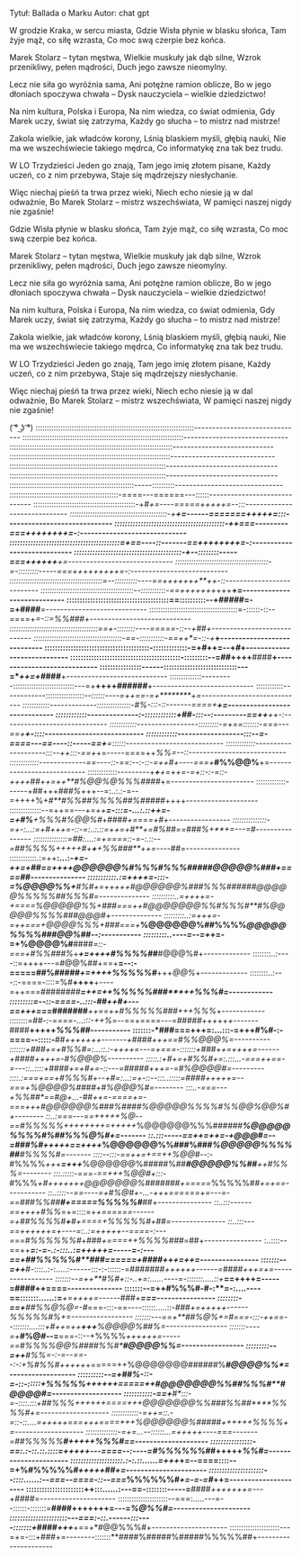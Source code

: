 Tytuł: Ballada o Marku 
Autor: chat gpt 

W grodzie Kraka, w sercu miasta,
Gdzie Wisła płynie w blasku słońca,
Tam żyje mąż, co siłę wzrasta,
Co moc swą czerpie bez końca.

Marek Stolarz – tytan męstwa,
Wielkie muskuły jak dąb silne,
Wzrok przenikliwy, pełen mądrości,
Duch jego zawsze nieomylny.

Lecz nie siła go wyróżnia sama,
Ani potężne ramion oblicze,
Bo w jego dłoniach spoczywa chwała –
Dysk nauczyciela – wielkie dziedzictwo!

Na nim kultura, Polska i Europa,
Na nim wiedza, co świat odmienia,
Gdy Marek uczy, świat się zatrzyma,
Każdy go słucha – to mistrz nad mistrze!

Zakola wielkie, jak władców korony,
Lśnią blaskiem myśli, głębią nauki,
Nie ma we wszechświecie takiego mędrca,
Co informatykę zna tak bez trudu.

W LO Trzydzieści Jeden go znają,
Tam jego imię złotem pisane,
Każdy uczeń, co z nim przebywa,
Staje się mądrzejszy niesłychanie.

Więc niechaj pieśń ta trwa przez wieki,
Niech echo niesie ją w dal odważnie,
Bo Marek Stolarz – mistrz wszechświata,
W pamięci naszej nigdy nie zgaśnie!

Gdzie Wisła płynie w blasku słońca,
Tam żyje mąż, co siłę wzrasta,
Co moc swą czerpie bez końca.

Marek Stolarz – tytan męstwa,
Wielkie muskuły jak dąb silne,
Wzrok przenikliwy, pełen mądrości,
Duch jego zawsze nieomylny.

Lecz nie siła go wyróżnia sama,
Ani potężne ramion oblicze,
Bo w jego dłoniach spoczywa chwała –
Dysk nauczyciela – wielkie dziedzictwo!

Na nim kultura, Polska i Europa,
Na nim wiedza, co świat odmienia,
Gdy Marek uczy, świat się zatrzyma,
Każdy go słucha – to mistrz nad mistrze!

Zakola wielkie, jak władców korony,
Lśnią blaskiem myśli, głębią nauki,
Nie ma we wszechświecie takiego mędrca,
Co informatykę zna tak bez trudu.

W LO Trzydzieści Jeden go znają,
Tam jego imię złotem pisane,
Każdy uczeń, co z nim przebywa,
Staje się mądrzejszy niesłychanie.

Więc niechaj pieśń ta trwa przez wieki,
Niech echo niesie ją w dal odważnie,
Bo Marek Stolarz – mistrz wszechświata,
W pamięci naszej nigdy nie zgaśnie!

( ͡° ͜ʖ ͡°)
::::::::::::::::::::::::::::::::::::::::::::::::::::::::::::::::::::::------------------------------
:::::::::::::::::::::::::::::::::::::::::::::::::::::::::::::::::::::::-----------------------------
::::::::::::::::::::::::::::::::::::::::::::::::::::::::::::::::::::::::----------------------------
:::::::::::::::::::::::::::::::::::::::::::::::::::::::::::::::::::::::-----------------------------
:::::::::::::::::::::::::::::::::::::::::::::::::::::::::::::::::::::-------------------------------
:::::::::::::::::::::::::::::::::::::::::::::::::::::::::::::::::::::-------------------------------
:::::::::::::::::::::::::::::::::::::::::::::::::::::::-----::::::::::------------------------------
::::::::::::::::::::::::::::::::::::::::::::::::-====---======---::::::-----------------------------
:::::::::::::::::::::::::::::::::::::::::::::-+*#+=----=====+++++=--:::-----------------------------
:::::::::::::::::::::::::::::::::::::::::::-+**+=------=======+++++=:::-----------------------------
::::::::::::::::::::::::::::::::::::::::::-++===---------===++++++++=-:-----------------------------
::::::::::::::::::::::::::::::::::::::::::=+==----::-------==++++++++=-:----------------------------
:::::::::::::::::::::::::::::::::::::::::-+--::::::::-----===++++++**+=-----------------------------
:::::::::::::::::::::::::::::::::::::::::-=-:::::::::-----===+++++++++=-:---------------------------
:::::::::::::::::::::::::::::::::::::::::=--::::::::::----==+++++++**++-::--------------------------
:::::::::::::::::::::::::::::::::::::::::--:::::::::::-==+++++++*+++**+=----------------------------
:::::::::::::::::::::::::::::::::::::::==::::::::::--+*#####*=-=+####**=----------------------------
:::::::::::::::::::::::::::::::::::::::=-::::::-::--====+***=-::=*%%###+----------------------------
:::::::::::::::::::::::::::::::::::::::==+-::::::::----=====-::--+*##**+----------------------------
:::::::::::::::::::::::::::::::::::::::-==-:::::::::::-==++*=-::-+*****+----------------------------
::::::::::::::::::::::::::::::::::::::::-:::::::::::::-=+*#*++=--+*#***+----------------------------
::::::::::::::::::::::::::::::::::::::::::-:::::::::--=*##*++++**####**+----------------------------
::::::::::::::::------::::::::::::::::::::::::::::---=****++=+***####**+----------------------------
::::::::::::::---------:::::::::::::::::::::::::::---=+**++++*######***+----------------------------
::::::::::::------------:::::::::::::::::-*-::::::----=++==-=+********+=----------------------------
::::::::::::-------------:::::::::::::::-#%-:::-::-------====+*******+=-----------------------------
::::::::::::--------------:-::::::::::::+##-:::--:---------==++****++-:-----------------------------
::::::::::::-----------------:::::::::-=+*==:::::::-===---==+******+-::::---------------------------
::::::::::::------------------:::--=-====---==----::-----==+******=::::::---------------------------
:::::::::::::--------------------:::--++:::-==+*+=-----====++****%%*=--::---------------------------
:::::::::::::-------------==----::-==:--:-::-=++*#*+----===+***#%%@@%**+=---------------------------
:::::::::::::---------+***+**+=++=-=+::-:-=::-++++*##*++=++**#%@@%@%%%####*+=-----------------------
:::::::::::::------+##+++*###%*+++--=:..:.:-=--=++++%+*#**#%%##%%%%##%#####*++++--------------------
::::::::::::::--=++==---+=*++**=-:::=-...:.::++=-=+#%**+%%%#%@@%#*+####****+====+#+-----------------
:::::::::::::::-=+-:...:=+*#*+++=-::-=:..:.::=+*+=+#**+=#%#****#*==###%*+**+=---=*#*----------------
:::::::::::::::=##:....:=+****====::-=-:.::--=##%%%%+++++*#+**+**+*%%###**++=----*##=---------------
::::::::::::.:=++**:...:-*****+=-++=+##*==++++*@@@@@@%#%%%#%%%#####@@@@@%###+====*##*---------------
:::::::::::.:=++++=-:::-=%@@@@%%*+***#%#+=+++++#@@@@@@%###%%%######@@@@@%%%%%##**%%%#=--------------
::::::::::..=++++=-+====*%@@@@@%%*+**###*===++*#@@@@@@@%%#%%%#****#%@@@@@%%%%##*#@@@#+--------------
:::::::::..:=+++=-=++===+*@@@@%%%**+*###*===+***%@@@@@@%##%%%%******@@@@@%%%%##*#@@%##--:-----------
:::::::::..----=--=+*+=-=+%@@@@%#**####*=::-===+#%%###%*+*****+=++++#%%%%#***#**#@@@%#+-------------
::::::::..:----::=++++---=#@@%##+==+**=--:-=====##%#####******+=++++*%%%%%#***+++*@@%*+-------------
::::::::..:---::-====-::::=%#**++++**+----=++===########*******=++=++%%%%%###**+++%%%#*=------------
:::::::::*=--::-====-..:::-##**++#**+---==+++===*#######*******++==++#%%%%%###*+++*%%%*+------------
::::::::=##*-:-====-...:::-***++*%*=--==+====---=*#####*+++++*+-------*####**+++++*%%%##*-----------
:::::::-*###===+++=:...:::-=+++#%#-:-====--:::::-**##***+++++++-------+####*++*+==#%%@@@%=----------
:::::::+###+=+#%%#=:...::.:-++++=---=+===-:::::::+**###*++=++++=------+####*++++=-*#%@@@%*----------
:::::.:+*#+=+*#%%#+=:.:::...-===++==-=---::..::::+**####*+=+#*+=-::---=#####*+++=-=#%@@@@#=---------
::::.:===+==+#%%%#+--+#=:...:=***+-::--:::..:::::=**####*+++*++=--===+*%@@@@%####*+#%@@@%#*=--------
:::..-===---+*%%##*==#@+...-##**++=-====+=-===+++#@@@@@@%###%###******#%@@@@@%%%%#%%@@%@@%#+--------
::..:===---==+*+++*+*%@*--==#%%%%%++++++++=+++++*%@@@@@@%%%######******%@@@@@%%%%#%##%%%@%#+=-------
::.:::-----==++=++=-+@@@#=--=###%#+++*+**+==++++*%@@@@@@%%###%###******%@@@@@%%%%##**#%%%%#*=-------
::::--:::-==++=+==++%@@#*--:-#%%%%*++*+***=+++***%@@@@@@%#####%##******#@@@@@%%##***++#%%%*=--------
:::.:::::-===-==+++*%@@#+:::-*#%%%*+****#*+++++++*@@@@@@@%#######+=====*%%%%%#*#****+=+==-----------
::..::::--==----=+*#%@#*+-...-++*+*======+=---=-==###%%##******#*+=====*%%%%%#***##*+---------------
::..:::------==++++#%%*=+=::::=+****+======------=+##%%%%#**+**#*+====+*%%%%%#*+*##*=---------------
::..:::---==+++++*+=*+----=:..:=+++++--====-:---===#%%%%%%#*+###*+====++%%%%###*=##+----------------
:..::::--==++****=:-=-.:-:::..:=+++++=-----=-:---==+##%%%%%#**###*======+####+++=++=----------------
:::::::--=++***#-::::..:-:.....:------:::-:-::::::-=#######*++++++------=####+++=+=-----------------
:::::::--=++**#%#+::-..+=:......----=-:::::::.....::+*******==++++=-----=####**++====---------------
:::::::--=++**#%%%#-#-:**=-:....----==:::::::......:=*******+=++++=------*###*+**===----------------
::::::::-==+**##%%@%@=-#*===-:::-==----::::::.....::-****###+=+++++------*%%%%%#%+=-----------------
:::::::---==+**##%@%*+=#*===-:::-++==--:::::::....:::+****#*++=++**+++***%@@@@%##%=-----------------
:::::::----=+***#%@#--=**===-::--+%%%%*++++++=-----==#%%%%@@%####%%#*****#@@@@%%**=-----------------
:::::::::--=++**#%%=-:-=--==--:-:+%#%%#+++++*+=====++%@@@@@@@######%*****#@@@@%%*=------------------
::::::::::--=+**##%-::-=-::-:::::+%%%%%+++++*+=====++#@@@@@@@%%##%%%#****#@@@@#*=-------------------
:::::::::::-==+**#*:::-=-::::.:::+##%%%+++++**+====+++@@@@@@@%%###%%##****%%%%#+=-------------------
::::::::::::-=++**=::.-=::-::....=+++++===++**+====+++%@@@@@@%#*####++++++%%%%*+=-------------------
::::::::::::::-=+*=...--::::::...=+++++----===-------=##%%%%%******#+++++*%%%#==--------------------
::::::::::::::::-==:.:-::.::.::::=+++++---====--:----=#%%%%%%*****##+++++*%%#=----------------------
::::::::::::::::::::.:-:.::......=+++*+=--====::::--=+%#%%%%%******#+++++*##+=----------------------
:::::::::::::::::::::--::::......:--===--====-::--===*%%%%%%#******+=-=-=*#*++=---------------------
::::::::::::::::::::::++:::......:---==-::::::::-----=**####*+++++++=---+##*##=---------------------
::::::::::::::::::::::--===:.....---=--::::::-:::::::=**####+++++++=---=*%@%%#=---------------------
::::::::::::::::::::::---===:-::.------:::----:::::::+*####*+++***+==+*#@@%%%#+---------------------
::::::::::::::::::::::---=+=-:::+###+=--------:::::::**####%#####%#####%%%%%##+---------------------
